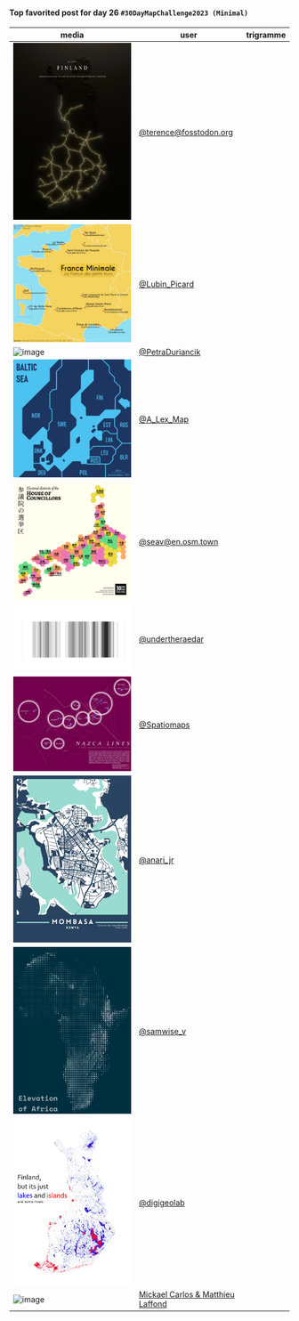 #### Top favorited post for day 26 `#30DayMapChallenge2023 (Minimal)`

| media | user | trigramme |
|-------|------|-----------|
|![image](../uploads/cc1ee4a25929b241a1fe2391934c9bc8/image.png)|[@terence@fosstodon.org](https://mastodon.tetaneutral.net/@terence@fosstodon.org/111477335283044849)|  |
|![image](../uploads/107c524bd5bbbf15fabcbe4656bf8165/image.png)|[@Lubin_Picard](https://twitter.com/Lubin_Picard/status/1728778260031431024)|  |
|![image](../uploads/91b19c36c3419c1bb361b954b0abd43b/image.png)|[@PetraDuriancik](https://twitter.com/PetraDuriancik/status/1728751311427154431)|  |
|![image](../uploads/9d4af7406446eac3444d3c020d76d3c2/image.png)|[@A_Lex_Map](https://twitter.com/A_Lex_Map/status/1728773960647823536)|  |
|![image](../uploads/6b956f9604fe522806dbbec23d3a3007/image.png)|[@seav@en.osm.town](https://mastodon.tetaneutral.net/@seav@en.osm.town/111477121241171290)|  |
|![image](../uploads/2604f9497eb67321c3ab5653238bd664/image.png)|[@undertheraedar](https://twitter.com/undertheraedar/status/1728724081481056508)|  |
|![image](../uploads/71d62e1cbe71c38dcb8ad7b65369e70f/image.png)|[@Spatiomaps](https://twitter.com/Spatiomaps/status/1729038155263922547)|  |
|![image](../uploads/1d28af0be578a66feece8e00825d9472/image.png)|[@anari_jr](https://twitter.com/anari_jr/status/1728904619638833157)|  |
|![image](../uploads/bf026a256d690807c710d130562826f9/image.png)|[@samwise_v](https://twitter.com/samwise_v/status/1728895691999920520)|  |
|![image](../uploads/a5968d9b54467aa4c10e36424ca7e8ab/image.png)|[@digigeolab](https://twitter.com/digigeolab/status/1728871850443485339)|  |
|![image](https://github.com/makinacorpus/30DayMapChallenge/assets/26433045/b411bd9e-24ff-4d39-8294-1823f1bf9c63)|[Mickael Carlos & Matthieu Laffond](https://twitter.com/digigeolab/status/1728871850443485339](https://makina-corpus.com/)https://makina-corpus.com/)|  |
